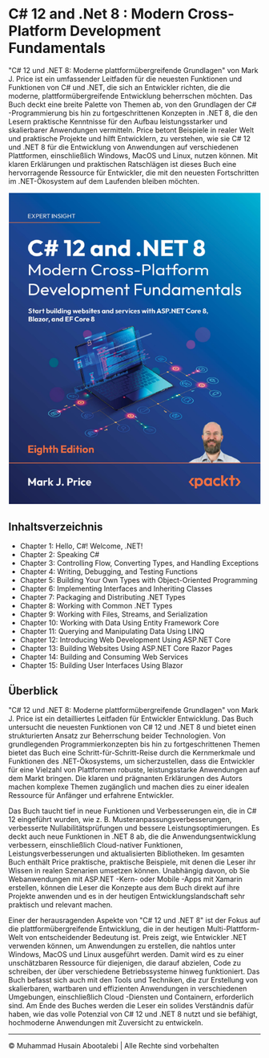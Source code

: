 <!-- ©©©©©©©©©©©©©©©©©©©©©©©© All Rights Are Reserved By Muhammad Husain Abootalebi ©©©©©©©©©©©©©©©©©©©©©©©©©©©©©©©©©© -->

# C# 12 and .Net 8 : Modern Cross-Platform Development Fundamentals

"C# 12 und .NET 8: Moderne plattformübergreifende Grundlagen" von Mark J. Price ist ein umfassender Leitfaden für die neuesten Funktionen und Funktionen von C# und .NET, die sich an Entwickler richten, die die moderne, plattformübergreifende Entwicklung beherrschen möchten. Das Buch deckt eine breite Palette von Themen ab, von den Grundlagen der C# -Programmierung bis hin zu fortgeschrittenen Konzepten in .NET 8, die den Lesern praktische Kenntnisse für den Aufbau leistungsstarker und skalierbarer Anwendungen vermitteln. Price betont Beispiele in realer Welt und praktische Projekte und hilft Entwicklern, zu verstehen, wie sie C# 12 und .NET 8 für die Entwicklung von Anwendungen auf verschiedenen Plattformen, einschließlich Windows, MacOS und Linux, nutzen können. Mit klaren Erklärungen und praktischen Ratschlägen ist dieses Buch eine hervorragende Ressource für Entwickler, die mit den neuesten Fortschritten im .NET-Ökosystem auf dem Laufenden bleiben möchten.

![CSharp 12 and DotNET 8](../../assets/Books/Book%20Covers/1%20-%202%20-%20CSharp%2012%20and%20DotNet%208.webp)

## Inhaltsverzeichnis

- Chapter 1: Hello, C#! Welcome, .NET!
- Chapter 2: Speaking C#
- Chapter 3: Controlling Flow, Converting Types, and Handling Exceptions
- Chapter 4: Writing, Debugging, and Testing Functions
- Chapter 5: Building Your Own Types with Object-Oriented Programming
- Chapter 6: Implementing Interfaces and Inheriting Classes
- Chapter 7: Packaging and Distributing .NET Types
- Chapter 8: Working with Common .NET Types
- Chapter 9: Working with Files, Streams, and Serialization
- Chapter 10: Working with Data Using Entity Framework Core
- Chapter 11: Querying and Manipulating Data Using LINQ
- Chapter 12: Introducing Web Development Using ASP.NET Core
- Chapter 13: Building Websites Using ASP.NET Core Razor Pages
- Chapter 14: Building and Consuming Web Services
- Chapter 15: Building User Interfaces Using Blazor

## Überblick

"C# 12 und .NET 8: Moderne plattformübergreifende Grundlagen" von Mark J. Price ist ein detailliertes Leitfaden für Entwickler Entwicklung. Das Buch untersucht die neuesten Funktionen von C# 12 und .NET 8 und bietet einen strukturierten Ansatz zur Beherrschung beider Technologien. Von grundlegenden Programmierkonzepten bis hin zu fortgeschrittenen Themen bietet das Buch eine Schritt-für-Schritt-Reise durch die Kernmerkmale und Funktionen des .NET-Ökosystems, um sicherzustellen, dass die Entwickler für eine Vielzahl von Plattformen robuste, leistungsstarke Anwendungen auf dem Markt bringen. Die klaren und prägnanten Erklärungen des Autors machen komplexe Themen zugänglich und machen dies zu einer idealen Ressource für Anfänger und erfahrene Entwickler.

Das Buch taucht tief in neue Funktionen und Verbesserungen ein, die in C# 12 eingeführt wurden, wie z. B. Musteranpassungsverbesserungen, verbesserte Nullabilitätsprüfungen und bessere Leistungsoptimierungen. Es deckt auch neue Funktionen in .NET 8 ab, die die Anwendungsentwicklung verbessern, einschließlich Cloud-nativer Funktionen, Leistungsverbesserungen und aktualisierten Bibliotheken. Im gesamten Buch enthält Price praktische, praktische Beispiele, mit denen die Leser ihr Wissen in realen Szenarien umsetzen können. Unabhängig davon, ob Sie Webanwendungen mit ASP.NET -Kern- oder Mobile -Apps mit Xamarin erstellen, können die Leser die Konzepte aus dem Buch direkt auf ihre Projekte anwenden und es in der heutigen Entwicklungslandschaft sehr praktisch und relevant machen.

Einer der herausragenden Aspekte von "C# 12 und .NET 8" ist der Fokus auf die plattformübergreifende Entwicklung, die in der heutigen Multi-Plattform-Welt von entscheidender Bedeutung ist. Preis zeigt, wie Entwickler .NET verwenden können, um Anwendungen zu erstellen, die nahtlos unter Windows, MacOS und Linux ausgeführt werden. Damit wird es zu einer unschätzbaren Ressource für diejenigen, die darauf abzielen, Code zu schreiben, der über verschiedene Betriebssysteme hinweg funktioniert. Das Buch befasst sich auch mit den Tools und Techniken, die zur Erstellung von skalierbaren, wartbaren und effizienten Anwendungen in verschiedenen Umgebungen, einschließlich Cloud -Diensten und Containern, erforderlich sind. Am Ende des Buches werden die Leser ein solides Verständnis dafür haben, wie das volle Potenzial von C# 12 und .NET 8 nutzt und sie befähigt, hochmoderne Anwendungen mit Zuversicht zu entwickeln.

---

© Muhammad Husain Abootalebi | Alle Rechte sind vorbehalten

<!-- ©©©©©©©©©©©©©©©©©©©©©©©© All Rights Are Reserved By Muhammad Husain Abootalebi ©©©©©©©©©©©©©©©©©©©©©©©©©©©©©©©©©© -->
